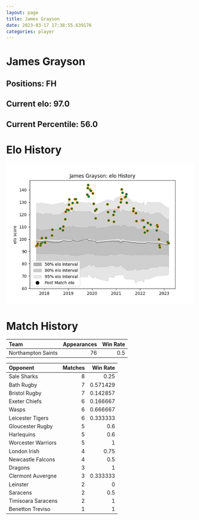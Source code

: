 ```yaml
---  
layout: page  
title: James Grayson  
date: 2023-03-17 17:38:55.639176  
categories: player  
---
```

# James Grayson

## Positions: FH

## Current elo: 97.0

## Current Percentile: 56.0

# Elo History


![elo history](history_JamesGrayson.png)
# Match History


| Team               |   Appearances |   Win Rate |
|:-------------------|--------------:|-----------:|
| Northampton Saints |            76 |        0.5 |

| Opponent           |   Matches |   Win Rate |
|:-------------------|----------:|-----------:|
| Sale Sharks        |         8 |   0.25     |
| Bath Rugby         |         7 |   0.571429 |
| Bristol Rugby      |         7 |   0.142857 |
| Exeter Chiefs      |         6 |   0.166667 |
| Wasps              |         6 |   0.666667 |
| Leicester Tigers   |         6 |   0.333333 |
| Gloucester Rugby   |         5 |   0.6      |
| Harlequins         |         5 |   0.6      |
| Worcester Warriors |         5 |   1        |
| London Irish       |         4 |   0.75     |
| Newcastle Falcons  |         4 |   0.5      |
| Dragons            |         3 |   1        |
| Clermont Auvergne  |         3 |   0.333333 |
| Leinster           |         2 |   0        |
| Saracens           |         2 |   0.5      |
| Timisoara Saracens |         2 |   1        |
| Benetton Treviso   |         1 |   1        |